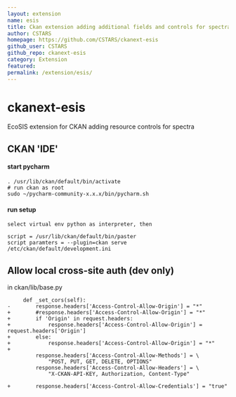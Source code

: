 ```yaml
---
layout: extension
name: esis
title: Ckan extension adding additional fields and controls for spectral data
author: CSTARS
homepage: https://github.com/CSTARS/ckanext-esis
github_user: CSTARS
github_repo: ckanext-esis
category: Extension
featured: 
permalink: /extension/esis/
---
```



ckanext-esis
============

EcoSIS extension for CKAN adding resource controls for spectra


## CKAN 'IDE'
#### start pycharm
```
. /usr/lib/ckan/default/bin/activate
# run ckan as root
sudo ~/pycharm-community-x.x.x/bin/pycharm.sh
```

#### run setup
```
select virtual env python as interpreter, then

script = /usr/lib/ckan/default/bin/paster
script paramters = --plugin=ckan serve /etc/ckan/default/development.ini
```



## Allow local cross-site auth (dev only)
in ckan/lib/base.py
```
     def _set_cors(self):
-        response.headers['Access-Control-Allow-Origin'] = "*"
+        #response.headers['Access-Control-Allow-Origin'] = "*"
+        if 'Origin' in request.headers:
+            response.headers['Access-Control-Allow-Origin'] = request.headers['Origin']
+        else:
+            response.headers['Access-Control-Allow-Origin'] = "*"
+
         response.headers['Access-Control-Allow-Methods'] = \
             "POST, PUT, GET, DELETE, OPTIONS"
         response.headers['Access-Control-Allow-Headers'] = \
             "X-CKAN-API-KEY, Authorization, Content-Type"
 
+        response.headers['Access-Control-Allow-Credentials'] = "true"

```

